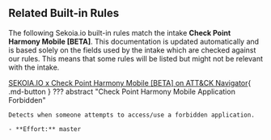 ## Related Built-in Rules

The following Sekoia.io built-in rules match the intake **Check Point Harmony Mobile [BETA]**. This documentation is updated automatically and is based solely on the fields used by the intake which are checked against our rules. This means that some rules will be listed but might not be relevant with the intake.

[SEKOIA.IO x Check Point Harmony Mobile [BETA] on ATT&CK Navigator](https://mitre-attack.github.io/attack-navigator/#layerURL=https%3A%2F%2Fraw.githubusercontent.com%2FSEKOIA-IO%2Fdocumentation%2Fmain%2F_shared_content%2Foperations_center%2Fdetection%2Fgenerated%2Fattack_ff53e0db-059b-4e16-ba90-8c4dbf5cee35_do_not_edit_manually.json){ .md-button }
??? abstract "Check Point Harmony Mobile Application Forbidden"
    
    Detects when someone attempts to access/use a forbidden application.
    
    - **Effort:** master
